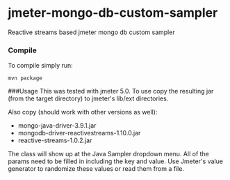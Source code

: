 # jmeter-mongo-db-custom-sampler
Reactive streams based jmeter mongo db custom sampler

### Compile
To compile simply run:
```
mvn package
```

###Usage
This was tested with jmeter 5.0. To use copy the resulting jar (from the target directory) to 
jmeter's lib/ext directories. 

Also copy (should work with other versions as well):
* mongo-java-driver-3.9.1.jar
* mongodb-driver-reactivestreams-1.10.0.jar
* reactive-streams-1.0.2.jar
 
The class will show up at the Java Sampler dropdown menu.
All of the params need to be filled in including the key and value.
Use Jmeter's value generator to randomize these values or read 
them from a file.